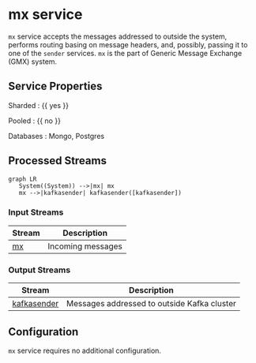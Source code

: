 # mx service

`mx` service accepts the messages addressed to
outside the system, performs routing basing on message headers, and,
possibly, passing it to one of the `sender` services. `mx` is the part
of Generic Message Exchange (GMX) system.

## Service Properties

Sharded
: {{ yes }}

Pooled
: {{ no }}

Databases
: Mongo, Postgres

## Processed Streams

```mermaid
graph LR
   System((System)) -->|mx| mx
   mx -->|kafkasender| kafkasender([kafkasender])
```

### Input Streams

| Stream                                     | Description       |
| ------------------------------------------ | ----------------- |
| [mx](../../../dev/reference/streams/mx.md) | Incoming messages |

### Output Streams

| Stream                                                       | Description                                 |
| ------------------------------------------------------------ | ------------------------------------------- |
| [kafkasender](../../../dev/reference/streams/kafkasender.md) | Messages addressed to outside Kafka cluster |

## Configuration

`mx` service requires no additional configuration.
